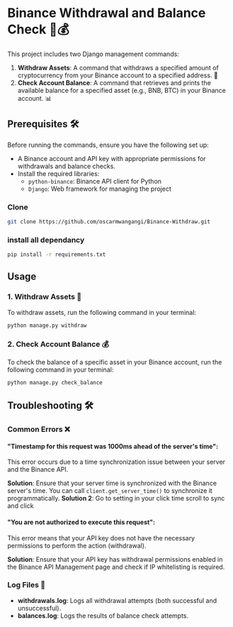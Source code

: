 # Binance Withdrawal and Balance Check 🚀💰

This project includes two Django management commands:

1. **Withdraw Assets**: A command that withdraws a specified amount of cryptocurrency from your Binance account to a specified address. 💸
2. **Check Account Balance**: A command that retrieves and prints the available balance for a specified asset (e.g., BNB, BTC) in your Binance account. 📊

## Prerequisites 🛠️

Before running the commands, ensure you have the following set up:

- A Binance account and API key with appropriate permissions for withdrawals and balance checks.
- Install the required libraries:
  - `python-binance`: Binance API client for Python
  - `Django`: Web framework for managing the project

### Clone
```bash
git clone https://github.com/oscarmwangangi/Binance-Withdraw.git
```
### install all dependancy
```bash
pip install -r requirements.txt
```

## Usage
### 1. Withdraw Assets 💸
To withdraw assets, run the following command in your terminal:
```bash
python manage.py withdraw
```
### 2. Check Account Balance 💰
To check the balance of a specific asset in your Binance account, run the following command in your terminal:
``` bash
python manage.py check_balance
```

## Troubleshooting 🛠️

### Common Errors ❌

#### "Timestamp for this request was 1000ms ahead of the server's time":

This error occurs due to a time synchronization issue between your server and the Binance API.

**Solution**: Ensure that your server time is synchronized with the Binance server's time. You can call `client.get_server_time()` to synchronize it programmatically.
**Solution 2**: Go to setting in your click time scroll to sync and  click

#### "You are not authorized to execute this request":

This error means that your API key does not have the necessary permissions to perform the action (withdrawal).

**Solution**: Ensure that your API key has withdrawal permissions enabled in the Binance API Management page and check if IP whitelisting is required.

### Log Files 📄

- **withdrawals.log**: Logs all withdrawal attempts (both successful and unsuccessful).
- **balances.log**: Logs the results of balance check attempts.

